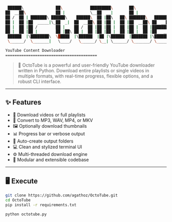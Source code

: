 ```bash
 ██████\              ██\            █████████\       ██\
██  __██\             ██ |           \__██  __|       ██ |
██ /  ██ | ███████\ ██████\    ██████\  ██ |██\   ██\ ███████\   ██████\
██ |  ██ |██  _____|\_██  _|  ██  __██\ ██ |██ |  ██ |██  __██\ ██  __██\
██ |  ██ |██ /        ██ |    ██ /  ██ |██ |██ |  ██ |██ |  ██ |████████ |
██ |  ██ |██ |        ██ |██\ ██ |  ██ |██ |██ |  ██ |██ |  ██ |██   ____|
 ██████  |\████████\  \█████  |\██████  |██ |\██████  |███████ |\████████\
 \______/  \_______|   \____/   \______/ \__| \______/ \_______/ \_______/

YouTube Content Downloader
========================================
```
<!--
![License](https://img.shields.io/github/license/agathoz/OctoTube)
![Python](https://img.shields.io/badge/Python-3.8%2B-blue)
![Downloads](https://img.shields.io/github/downloads/agathoz/OctoTube/total)
-->
> 🐙 OctoTube is a powerful and user-friendly YouTube downloader written in Python. Download entire playlists or single videos in multiple formats, with real-time progress, flexible options, and a robust CLI interface.

---

## ✨ Features

- 🎥 Download videos or full playlists
- 🎵 Convert to MP3, WAV, MP4, or MKV
- 🖼️ Optionally download thumbnails
- 📊 Progress bar or verbose output
- 💾 Auto-create output folders
- 💻 Clean and stylized terminal UI
- ⚙️ Multi-threaded download engine
- 🐍 Modular and extensible codebase

---

## 🖥️ Execute

```bash
git clone https://github.com/agathoz/OctoTube.git
cd OctoTube
pip install -r requirements.txt
```
```bash
python octotube.py 
```

